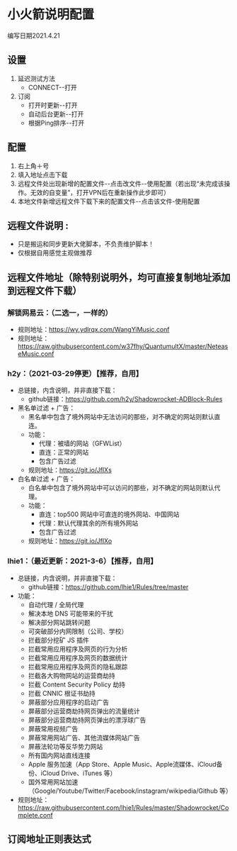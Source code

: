 # 小火箭说明配置
编写日期2021.4.21
## 设置
1. 延迟测试方法
    - CONNECT--打开
2. 订阅
      - 打开时更新--打开
      - 自动后台更新--打开
      - 根据Ping排序--打开
  
## 配置
1. 右上角＋号
2. 填入地址点击下载
3. 远程文件处出现新增的配置文件--点击改文件--使用配置（若出现“未完成该操作。无效的自变量”，打开VPN后在重新操作此步即可）
4. 本地文件新增远程文件下载下来的配置文件--点击该文件-使用配置

## 远程文件说明 :
- 只是搬运和同步更新大佬脚本，不负责维护脚本！
 - 仅根据自用感觉主观做推荐

## 远程文件地址（除特别说明外，均可直接复制地址添加到远程文件下载）

### 解锁网易云：（二选一，一样的）
 - 规则地址：https://wy.ydlrqx.com/WangYiMusic.conf
 - 规则地址：https://raw.githubusercontent.com/w37fhy/QuantumultX/master/NeteaseMusic.conf

### h2y：（2021-03-29停更）【推荐，自用】
 - 总链接，内含说明，并非直接下载：
     - github链接：https://github.com/h2y/Shadowrocket-ADBlock-Rules
 - 黑名单过滤 + 广告：
     - 黑名单中包含了境外网站中无法访问的那些，对不确定的网站则默认直连。
     - 功能：
         - 代理：被墙的网站（GFWList）
         - 直连：正常的网站
         - 包含广告过滤
     - 规则地址：https://git.io/JfIXs
- 白名单过滤 + 广告：
    - 白名单中包含了境外网站中可以访问的那些，对不确定的网站则默认代理。
    - 功能：
        - 直连：top500 网站中可直连的境外网站、中国网站
        - 代理：默认代理其余的所有境外网站
        - 包含广告过滤
     - 规则地址：https://git.io/JfIXo
 
 ### lhie1：（最近更新：2021-3-6）【推荐，自用】
- 总链接，内含说明，并非直接下载：
    - github链接：https://github.com/lhie1/Rules/tree/master
- 功能：
    - 自动代理 / 全局代理
    - 解决本地 DNS 可能带来的干扰
    - 解决部分网站跳转问题
    - 可突破部分内网限制（公司、学校）
    - 拦截部分挖矿 JS 插件
    - 拦截常用应用程序及网页的行为分析
    - 拦截常用应用程序及网页的数据统计
    - 拦截常用应用程序及网页的隐私跟踪
    - 拦截各大购物网站的运营商劫持
    - 拦截 Content Security Policy 劫持
    - 拦截 CNNIC 根证书劫持
    - 屏蔽部分应用程序的启动广告
    - 屏蔽部分运营商劫持网页弹出的流量统计
    - 屏蔽部分运营商劫持网页弹出的漂浮球广告
    - 屏蔽常用视频广告
    - 屏蔽常用网站广告、其他流媒体网站广告
    - 屏蔽法轮功等反华势力网站
    - 所有国内网站直线连接
    - Apple 服务加速（App Store、Apple Music、Apple流媒体、iCloud备份、iCloud Drive、iTunes 等）
    - 国外常用网站加速（Google/Youtube/Twitter/Facebook/instagram/wikipedia/Github 等）
- 规则地址：https://raw.githubusercontent.com/lhie1/Rules/master/Shadowrocket/Complete.conf
## 订阅地址正则表达式
